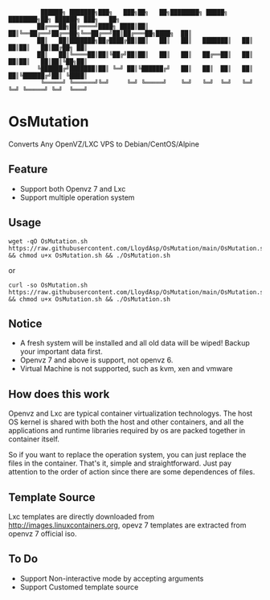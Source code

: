 ```
         ██████╗ ███████╗███╗   ███╗██╗   ██╗████████╗ █████╗ ████████╗██╗ ██████╗ ███╗   ██╗
        ██╔═══██╗██╔════╝████╗ ████║██║   ██║╚══██╔══╝██╔══██╗╚══██╔══╝██║██╔═══██╗████╗  ██║
        ██║   ██║███████╗██╔████╔██║██║   ██║   ██║   ███████║   ██║   ██║██║   ██║██╔██╗ ██║
        ██║   ██║╚════██║██║╚██╔╝██║██║   ██║   ██║   ██╔══██║   ██║   ██║██║   ██║██║╚██╗██║
        ╚██████╔╝███████║██║ ╚═╝ ██║╚██████╔╝   ██║   ██║  ██║   ██║   ██║╚██████╔╝██║ ╚████║
         ╚═════╝ ╚══════╝╚═╝     ╚═╝ ╚═════╝    ╚═╝   ╚═╝  ╚═╝   ╚═╝   ╚═╝ ╚═════╝ ╚═╝  ╚═══╝
```

# OsMutation
Converts Any OpenVZ/LXC VPS to Debian/CentOS/Alpine

## Feature
- Support both Openvz 7 and Lxc
- Support multiple operation system

## Usage
```
wget -qO OsMutation.sh https://raw.githubusercontent.com/LloydAsp/OsMutation/main/OsMutation.sh && chmod u+x OsMutation.sh && ./OsMutation.sh
```
or
```
curl -so OsMutation.sh https://raw.githubusercontent.com/LloydAsp/OsMutation/main/OsMutation.sh && chmod u+x OsMutation.sh && ./OsMutation.sh
```

## Notice
- A fresh system will be installed and all old data will be wiped! Backup your important data first.
- Openvz 7 and above is support, not openvz 6.
- Virtual Machine is not supported, such as kvm, xen and vmware

## How does this work
Openvz and Lxc are typical container virtualization technologys. The host OS kernel is shared with both the host and other containers, and all the applications and runtime libraries required by os are packed together in container itself.

So if you want to replace the operation system, you can just replace the files in the container. That's it, simple and straightforward. Just pay attention to the order of action since there are some dependences of files.

## Template Source
Lxc templates are directly downloaded from http://images.linuxcontainers.org, opevz 7 templates are extracted from openvz 7 official iso.

## To Do
- Support Non-interactive mode by accepting arguments
- Support Customed template source
